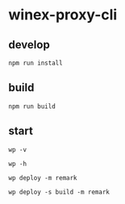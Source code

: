 # winex-proxy-cli

## develop

`npm run install`

## build

`npm run build`

## start

`wp -v`

`wp -h`

`wp deploy -m remark`

`wp deploy -s build -m remark`